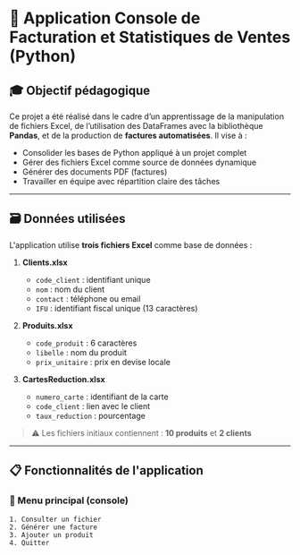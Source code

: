 # 💼 Application Console de Facturation et Statistiques de Ventes (Python)

## 🎓 Objectif pédagogique

Ce projet a été réalisé dans le cadre d’un apprentissage de la manipulation de fichiers Excel, de l’utilisation des DataFrames avec la bibliothèque **Pandas**, et de la production de **factures automatisées**. Il vise à :

- Consolider les bases de Python appliqué à un projet complet
- Gérer des fichiers Excel comme source de données dynamique
- Générer des documents PDF (factures)
- Travailler en équipe avec répartition claire des tâches

---

## 🗃️ Données utilisées

L'application utilise **trois fichiers Excel** comme base de données :

1. **Clients.xlsx**
   - `code_client` : identifiant unique
   - `nom` : nom du client
   - `contact` : téléphone ou email
   - `IFU` : identifiant fiscal unique (13 caractères)

2. **Produits.xlsx**
   - `code_produit` : 6 caractères
   - `libelle` : nom du produit
   - `prix_unitaire` : prix en devise locale

3. **CartesReduction.xlsx**
   - `numero_carte` : identifiant de la carte
   - `code_client` : lien avec le client
   - `taux_reduction` : pourcentage

> ⚠️ Les fichiers initiaux contiennent : **10 produits** et **2 clients**

---

## 📋 Fonctionnalités de l'application

### 🔹 Menu principal (console)

```text
1. Consulter un fichier
2. Générer une facture
3. Ajouter un produit
4. Quitter
